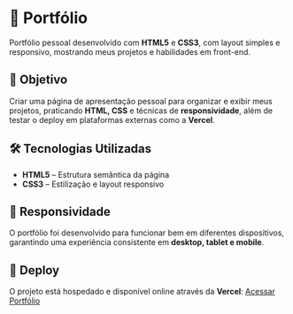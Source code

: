 # 💼 Portfólio

Portfólio pessoal desenvolvido com **HTML5** e **CSS3**, com layout simples e responsivo, mostrando meus projetos e habilidades em front-end.  

## 📌 Objetivo

Criar uma página de apresentação pessoal para organizar e exibir meus projetos, praticando **HTML, CSS** e técnicas de **responsividade**, além de testar o deploy em plataformas externas como a **Vercel**.

## 🛠️ Tecnologias Utilizadas

- **HTML5** – Estrutura semântica da página  
- **CSS3** – Estilização e layout responsivo  

## 📱 Responsividade

O portfólio foi desenvolvido para funcionar bem em diferentes dispositivos, garantindo uma experiência consistente em **desktop, tablet e mobile**.

## 🚀 Deploy

O projeto está hospedado e disponível online através da **Vercel**: [Acessar Portfólio](https://portifolio-lemon-psi.vercel.app/) 
